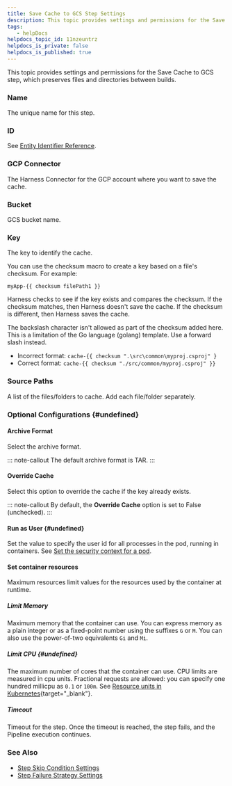 ```yaml
---
title: Save Cache to GCS Step Settings
description: This topic provides settings and permissions for the Save Cache to GCS step, which preserves files and directories between builds. Name. The unique name for this step. ID. See Entity Identifier Refer…
tags: 
   - helpDocs
helpdocs_topic_id: 11nzeuntrz
helpdocs_is_private: false
helpdocs_is_published: true
---
```


This topic provides settings and permissions for the Save Cache to GCS
step, which preserves files and directories between builds.

### Name

The unique name for this step.

### ID

See [Entity Identifier
Reference](/article/li0my8tcz3-entity-identifier-reference).

### GCP Connector

The Harness Connector for the GCP account where you want to save the
cache.

### Bucket

GCS bucket name.

### Key

The key to identify the cache.

You can use the checksum macro to create a key based on a file\'s
checksum. For example:

`myApp-{{ checksum filePath1 }}`

Harness checks to see if the key exists and compares the checksum. If
the checksum matches, then Harness doesn\'t save the cache. If the
checksum is different, then Harness saves the cache.

The backslash character isn\'t allowed as part of the checksum added
here. This is a limitation of the Go language (golang) template. Use a
forward slash instead.

-   Incorrect format: `cache-{{ checksum ".\src\common\myproj.csproj" }`
-   Correct format: `cache-{{ checksum "./src/common/myproj.csproj" }}`

### Source Paths

A list of the files/folders to cache. Add each file/folder separately.

### Optional Configurations {#undefined}

#### Archive Format

Select the archive format.

::: note-callout
The default archive format is TAR.
:::

#### Override Cache

Select this option to override the cache if the key already exists.

::: note-callout
By default, the **Override Cache** option is set to False (unchecked).
:::

#### Run as User {#undefined}

Set the value to specify the user id for all processes in the pod,
running in containers. See [Set the security context for a
pod](https://kubernetes.io/docs/tasks/configure-pod-container/security-context/#set-the-security-context-for-a-pod).

#### Set container resources

Maximum resources limit values for the resources used by the container
at runtime.

##### Limit Memory

Maximum memory that the container can use. You can express memory as a
plain integer or as a fixed-point number using the suffixes `G` or `M`.
You can also use the power-of-two equivalents `Gi` and `Mi`.

##### Limit CPU {#undefined}

The maximum number of cores that the container can use. CPU limits are
measured in cpu units. Fractional requests are allowed: you can specify
one hundred millicpu as `0.1` or `100m`. See [Resource units in
Kubernetes](https://kubernetes.io/docs/concepts/configuration/manage-resources-containers/#resource-units-in-kubernetes){target="_blank"}.

##### Timeout

Timeout for the step. Once the timeout is reached, the step fails, and
the Pipeline execution continues.

### See Also

-   [Step Skip Condition
    Settings](/article/i36ibenkq2-step-skip-condition-settings)
-   [Step Failure Strategy
    Settings](/article/htrur23poj-step-failure-strategy-settings)
